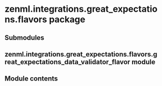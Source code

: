 # zenml.integrations.great_expectations.flavors package

## Submodules

## zenml.integrations.great_expectations.flavors.great_expectations_data_validator_flavor module

## Module contents
